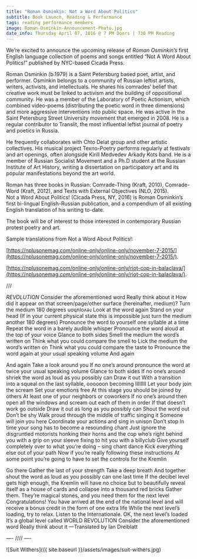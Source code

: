 ```yaml
---
title: "Roman Osminkin: Not a Word About Politics"
subtitle: Book Launch, Reading & Performance
tags: reading performance members
image: Roman-Osminkin-Announcement-Photo.jpg
date_info: Thursday April 07, 2016 @ 7 PM Doors | 730 PM Reading
---
```


We’re excited to announce the upcoming release of *Roman Osminkin’s* first English language collection of poems and songs entitled “Not A Word About Politics!” published by NYC-based Cicada Press.

Roman Osminkin (b.1979) is a Saint Petersburg based poet, artist, and performer.  Osminkin belongs to a community of Russian leftist artists, writers, activists, and intellectuals. He shares his comrades’ belief that creative work must be linked to activism and the building of oppositional community. He was a member of the Laboratory of Poetic Actionism, which combined video-poems (distributing the poetic word in three dimensions) and more aggressive interventions into public space. He was active in the Saint Petersburg Street University movement that emerged in 2008. He is a regular contributor to Translit, the most influential leftist journal of poetry and poetics in Russia.

He frequently collaborates with Chto Delat group and other artistic collectives.  His musical project Texno-Poetry performs regularly at festivals and art openings, often alongside Kirill Medvedev Arkady Kots band. He is a member of Russian Socialist Movement and a Ph.D student at the Russian Institute of Art History, writing a dissertation on participatory art and its popular manifestations beyond the art world.

Roman has three books in Russian: Comrade-Thing (Kraft, 2010), Comrade-Word (Kraft, 2012), and Texts with External Objectives (NLO, 2015).  
Not a Word About Politics! (Cicada Press, NY, 2016) is Roman Osminkin’s first bi-lingual English-Russian publication, and a compendium of all existing English translation of his writing to-date.

The book will be of interest to those interested in contemporary Russian protest poetry and art.

Sample translations from Not a Word About Politics!:

[https://nplusonemag.com/online-only/online-only/november-7-2015/](https://nplusonemag.com/online-only/online-only/november-7-2015/).

[https://nplusonemag.com/online-only/online-only/riot-cop-in-balaclava/](https://nplusonemag.com/online-only/online-only/riot-cop-in-balaclava/).

///

*REVOLUTION*
Consider the aforementioned word
Really think about it
How did it appear on that screen/page/other surface (hereinafter, medium)?
Turn the medium 180 degrees
uoıʇnloʌǝɹ
Look at the word again
Stand on your head
(If in your current physical state this is impossible just turn the medium another 180 degrees)
Pronounce the word to yourself one syllable at a time
Repeat the word in a barely audible whisper
Pronounce the word aloud at the top of your voice
Glance to both sides
Smell the medium the word’s written on
Think what you could compare the smell to
Lick the medium the word’s written on
Think what you could compare the taste to
Pronounce the word again at your usual speaking volume
And again

And again
Take a look around you
If no one’s around pronounce the word at twice your usual speaking volume
Glance to both sides
If no one’s around shriek the word as loud as you possibly can
Draw it out
With a transition into a squeal on the last syllable,
oooooon becoming IIIIIIII
Let your body join the scream
Set your emotions free
At this stage you should be joined by others
At least one of your neighbors or coworkers
If no one’s around then open all the windows and scream out each of them in order
If that doesn’t work go outside
Draw it out as long as you possibly can
Shout the word out
Don’t be shy
Walk proud through the middle of traffic singing it
Someone will join you here
Coordinate your actions and sing in unison
Don’t stop
In time your song has to become a resounding chant
Just ignore the disgruntled motorists honking their horns and the cop who’s right behind you with a grip on your sleeve fixing to hit you with a billyclub
Give yourself completely over to what you’re doing – sing chant dance
Kick everything else out of your path
Now if you’re really following these instructions
At some point you’re going to have to set the controls for the Kremlin

Go there
Gather the last of your strength
Take a deep breath
And together shout the word as loud as you possibly can one last time
If the decibel level gets high enough, the Kremlin will have no choice but to beautifully reveal itself as a house of cards and collapse into a thousand red bricks
Gather them. They’re magical stones, and you need them for the next level
Congratulations! You have arrived at the end of the national level and will receive a bonus credit in the form of one extra life
While the next level’s loading, try to relax. Listen to the Internationale.
OK, the next level’s loaded
It’s a global level called
WORLD REVOLUTION
Consider the aforementioned word
Really think about it
—Translated by Ian Dreiblatt

—- //// —-

![Suit Withers]({{ site.baseurl }}/assets/images/suit-withers.jpg)


